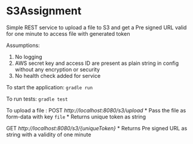 # S3Assignment
Simple REST service to upload a file to S3 and get a Pre signed URL valid for one minute to access file with generated token

Assumptions:
1) No logging
2) AWS secret key and access ID are present as plain string in config without any encryption or security
3) No health check added for service

To start the application:
`gradle run`

To run tests:
`gradle test`

To upload a file :
POST _http://localhost:8080/s3/upload_
    * Pass the file as form-data with key `file`
    * Returns unique token as string

GET _http://localhost:8080/s3/{uniqueToken}_
    * Returns Pre signed URL as string with a validity of one minute

